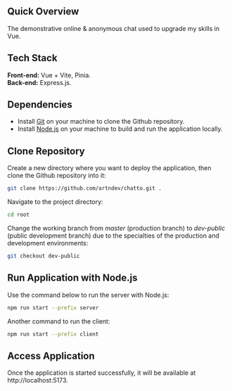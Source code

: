 ## Quick Overview

The demonstrative online & anonymous chat used to upgrade my skills in Vue.

## Tech Stack

**Front-end:** Vue + Vite, Pinia.
</br>
**Back-end:** Express.js.

## Dependencies

- Install [Git](https://git-scm.com/) on your machine to clone the Github repository.
- Install [Node.js](https://nodejs.org/) on your machine to build and run the application locally.

## Clone Repository

Create a new directory where you want to deploy the application, then clone the Github repository into it:

```bash
git clone https://github.com/artndev/chatto.git .
```

Navigate to the project directory:

```bash
cd root
```

Change the working branch from _master_ (production branch) to _dev-public_ (public development branch) due to the specialties of the production and development environments:

```bash
git checkout dev-public
```

## Run Application with Node.js

Use the command below to run the server with Node.js:

```bash
npm run start --prefix server
```

Another command to run the client:

```bash
npm run start --prefix client
```

## Access Application

Once the application is started successfully, it will be available at http://localhost:5173.
